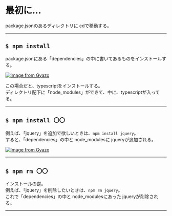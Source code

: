 # 最初に...
package.jsonのあるディレクトリに cdで移動する。
***

## `$ npm install`
package.jsonにある「dependencies」の中に書いてあるものをインストールする。

[![Image from Gyazo](https://i.gyazo.com/0306e9d3defc3ba0f20047da45e0dc67.png)](https://gyazo.com/0306e9d3defc3ba0f20047da45e0dc67)

この場合だと、typescriptをインストールする。    
ディレクトリ配下に「node_modules」ができて、中に、typescriptが入ってる。
***

## `$ npm install 〇〇`
例えば、「jquery」を追加で欲しいときは、`npm install jquery`。  
すると、「dependencies」の中と node_modulesに jqueryが追加される。

[![Image from Gyazo](https://i.gyazo.com/9225b635bc7958f934e7cdb5b1a58993.png)](https://gyazo.com/9225b635bc7958f934e7cdb5b1a58993)
***

## `$ npm rm 〇〇`
インストールの逆。  
例えば、「jquery」を削除したいときは、`npm rm jquery`。  
これで「dependencies」の中と node_modulesにあった jqueryが削除される。
***
